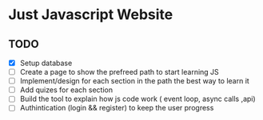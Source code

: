 # Just Javascript Website

## TODO

- [x] Setup database
- [ ] Create a page to show the prefreed path to start learning JS
- [ ] Implement/design for each section in the path the best way to learn it
- [ ] Add quizes for each section
- [ ] Build the tool to explain how js code work ( event loop, async calls ,api)
- [ ] Authintication (login && register) to keep the user progress
